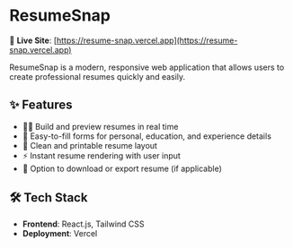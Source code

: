 # ResumeSnap

🎯 **Live Site**: [https://resume-snap.vercel.app](https://resume-snap.vercel.app)

ResumeSnap is a modern, responsive web application that allows users to create professional resumes quickly and easily.

## ✨ Features

- 🧑‍💼 Build and preview resumes in real time
- 📝 Easy-to-fill forms for personal, education, and experience details
- 🎨 Clean and printable resume layout
- ⚡ Instant resume rendering with user input
- 💾 Option to download or export resume (if applicable)

## 🛠 Tech Stack
- **Frontend**: React.js, Tailwind CSS
- **Deployment**: Vercel
